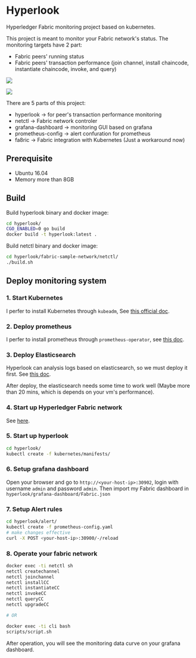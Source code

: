 # Hyperlook

Hyperledger Fabric monitoring project based on kubernetes.

This project is meant to monitor your Fabric network's status. The monitoring targets have 2 part:

* Fabric peers' running status
* Fabric peers' transaction performance (join channel, install chaincode, instantiate chaincode, invoke, and query)

![](https://github.com/xuchenhao001/hyperlook/blob/master/images/peerRunningStatus.png)

![](https://github.com/xuchenhao001/hyperlook/blob/master/images/peerTransactionPerformance.png)

There are 5 parts of this project:

* hyperlook -> for peer's transaction performance monitoring
* netctl -> Fabric network controler
* grafana-dashboard -> monitoring GUI based on grafana
* prometheus-config -> alert confuration for prometheus
* fa8ric -> Fabric integration with Kubernetes (Just a workaround now)

## Prerequisite

* Ubuntu 16.04
* Memory more than 8GB

## Build

Build hyperlook binary and docker image:

```bash
cd hyperlook/
CGO_ENABLED=0 go build
docker build -t hyperlook:latest .
```

Build netctl binary and docker image:

```bash
cd hyperlook/fabric-sample-network/netctl/
./build.sh
```

## Deploy monitoring system

### 1. Start Kubernetes

I perfer to install Kubernetes through `kubeadm`, See [this official doc](https://kubernetes.io/docs/setup/independent/install-kubeadm/).

### 2. Deploy prometheus

I perfer to install prometheus through `prometheus-operator`, see [this doc](https://github.com/coreos/prometheus-operator/tree/master/contrib/kube-prometheus#quickstart).

### 3. Deploy Elasticsearch

Hyperlook can analysis logs based on elasticsearch, so we must deploy it first. See [this doc](https://github.com/kubernetes/kubernetes/blob/master/cluster/addons/fluentd-elasticsearch/README.md).

After deploy, the elasticsearch needs some time to work well (Maybe more than 20 mins, which is depends on your vm's performance).

### 4. Start up Hyperledger Fabric network

See [here](https://github.com/xuchenhao001/hyperlook/blob/master/fabric-sample-network/README.md).

### 5. Start up hyperlook

```bash
cd hyperlook/
kubectl create -f kubernetes/manifests/
```

### 6. Setup grafana dashboard

Open your browser and go to `http://<your-host-ip>:30902`, login with username `admin` and password `admin`. Then import my Fabric dashboard in `hyperlook/grafana-dashboard/Fabric.json`

### 7. Setup Alert rules

```bash
cd hyperlook/alert/
kubectl create -f prometheus-config.yaml
# make changes effective
curl -X POST <your-host-ip>:30900/-/reload
```

### 8. Operate your fabric network

```bash
docker exec -ti netctl sh
netctl createchannel 
netctl joinchannel 
netctl installCC 
netctl instantiateCC 
netctl invokeCC 
netctl queryCC 
netctl upgradeCC

# OR

docker exec -ti cli bash
scripts/script.sh
```

After operation, you will see the monitoring data curve on your grafana dashboard.

